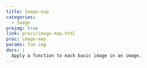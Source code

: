 ```yaml
---
title: image-map
categories: 
  - Image
preimg: true
link: procs/image-map.html
proc: image-map
params: fun img
docs: |
  Apply a function to each basic image in an image.
---
```

